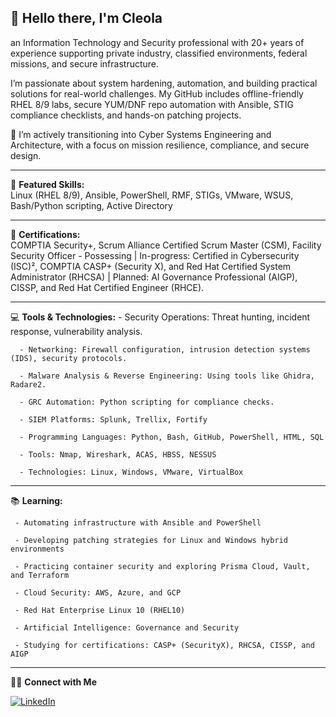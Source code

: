 ## 👋 Hello there, I'm Cleola

an Information Technology and Security professional with 20+ years of experience supporting private industry, classified environments, federal missions, and secure infrastructure.

I’m passionate about system hardening, automation, and building practical solutions for real-world challenges. My GitHub includes offline-friendly RHEL 8/9 labs, secure YUM/DNF repo automation with Ansible, STIG compliance checklists, and hands-on patching projects.



🚀 I’m actively transitioning into Cyber Systems Engineering and Architecture, with a focus on mission resilience, compliance, and secure design.

---

📂 **Featured Skills:**  
Linux (RHEL 8/9), Ansible, PowerShell, RMF, STIGs, VMware, WSUS, Bash/Python scripting, Active Directory

---

💼 **Certifications:**  
COMPTIA Security+, Scrum Alliance Certified Scrum Master (CSM), Facility Security Officer - Possessing | In-progress: Certified in Cybersecurity (ISC)², COMPTIA CASP+ (Security X), and Red Hat Certified System Administrator (RHCSA) | Planned: AI Governance Professional (AIGP), CISSP, and Red Hat Certified Engineer (RHCE).

---

💻 **Tools & Technologies:**
      - Security Operations: Threat hunting, incident response, vulnerability analysis.

      - Networking: Firewall configuration, intrusion detection systems (IDS), security protocols.

      - Malware Analysis & Reverse Engineering: Using tools like Ghidra, Radare2.

      - GRC Automation: Python scripting for compliance checks.

      - SIEM Platforms: Splunk, Trellix, Fortify

      - Programming Languages: Python, Bash, GitHub, PowerShell, HTML, SQL

      - Tools: Nmap, Wireshark, ACAS, HBSS, NESSUS

      - Technologies: Linux, Windows, VMware, VirtualBox

---       

📚 **Learning:**

     - Automating infrastructure with Ansible and PowerShell

     - Developing patching strategies for Linux and Windows hybrid environments

     - Practicing container security and exploring Prisma Cloud, Vault, and Terraform

     - Cloud Security: AWS, Azure, and GCP

     - Red Hat Enterprise Linux 10 (RHEL10)
      
     - Artificial Intelligence: Governance and Security

     - Studying for certifications: CASP+ (SecurityX), RHCSA, CISSP, and AIGP

---

🤝🏾 **Connect with Me**  

[![LinkedIn](https://img.shields.io/badge/LinkedIn-0077B5?style=for-the-badge&logo=linkedin&logoColor=white)]([https://www.linkedin.com/in/cleola-bostic-b1901298)


<!--
**cbostic25/cbostic25** is a ✨ _special_ ✨ repository because its `README.md` (this file) appears on your GitHub profile.


